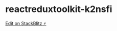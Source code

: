 # reactreduxtoolkit-k2nsfi

[Edit on StackBlitz ⚡️](https://stackblitz.com/edit/reactreduxtoolkit-k2nsfi)